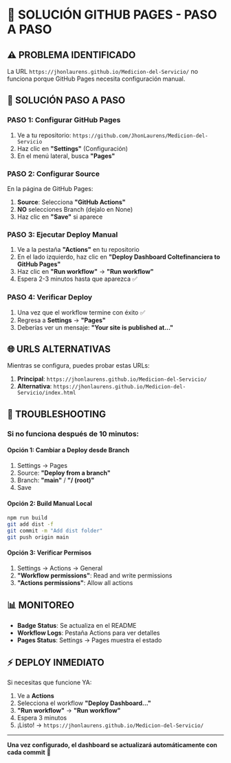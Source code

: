 # 🔧 SOLUCIÓN GITHUB PAGES - PASO A PASO

## ⚠️ PROBLEMA IDENTIFICADO
La URL `https://jhonlaurens.github.io/Medicion-del-Servicio/` no funciona porque GitHub Pages necesita configuración manual.

## 🚀 SOLUCIÓN PASO A PASO

### **PASO 1: Configurar GitHub Pages**

1. Ve a tu repositorio: `https://github.com/JhonLaurens/Medicion-del-Servicio`
2. Haz clic en **"Settings"** (Configuración)
3. En el menú lateral, busca **"Pages"**

### **PASO 2: Configurar Source**

En la página de GitHub Pages:

1. **Source**: Selecciona **"GitHub Actions"**
2. **NO** selecciones Branch (dejalo en None)
3. Haz clic en **"Save"** si aparece

### **PASO 3: Ejecutar Deploy Manual**

1. Ve a la pestaña **"Actions"** en tu repositorio
2. En el lado izquierdo, haz clic en **"Deploy Dashboard Coltefinanciera to GitHub Pages"**
3. Haz clic en **"Run workflow"** → **"Run workflow"**
4. Espera 2-3 minutos hasta que aparezca ✅

### **PASO 4: Verificar Deploy**

1. Una vez que el workflow termine con éxito ✅
2. Regresa a **Settings** → **"Pages"**
3. Deberías ver un mensaje: **"Your site is published at..."**

## 🌐 URLS ALTERNATIVAS

Mientras se configura, puedes probar estas URLs:

1. **Principal**: `https://jhonlaurens.github.io/Medicion-del-Servicio/`
2. **Alternativa**: `https://jhonlaurens.github.io/Medicion-del-Servicio/index.html`

## 🔧 TROUBLESHOOTING

### Si no funciona después de 10 minutos:

#### **Opción 1: Cambiar a Deploy desde Branch**
1. Settings → Pages
2. Source: **"Deploy from a branch"**
3. Branch: **"main"** / **"/ (root)"**
4. Save

#### **Opción 2: Build Manual Local**
```bash
npm run build
git add dist -f
git commit -m "Add dist folder"
git push origin main
```

#### **Opción 3: Verificar Permisos**
1. Settings → Actions → General
2. **"Workflow permissions"**: Read and write permissions
3. **"Actions permissions"**: Allow all actions

## 📊 MONITOREO

- **Badge Status**: Se actualiza en el README
- **Workflow Logs**: Pestaña Actions para ver detalles
- **Pages Status**: Settings → Pages muestra el estado

## ⚡ DEPLOY INMEDIATO

Si necesitas que funcione YA:

1. Ve a **Actions**
2. Selecciona el workflow **"Deploy Dashboard..."**
3. **"Run workflow"** → **"Run workflow"**
4. Espera 3 minutos
5. ¡Listo! → `https://jhonlaurens.github.io/Medicion-del-Servicio/`

---

**Una vez configurado, el dashboard se actualizará automáticamente con cada commit** 🚀
